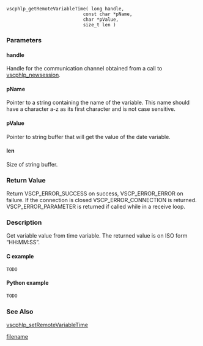 

```clike
vscphlp_getRemoteVariableTime( long handle, 
                            const char *pName, 
                            char *pValue, 
                            size_t len ) 
```

### Parameters

#### handle
Handle for the communication channel obtained from a call to [vscphlp_newsession](vscphlp_newsession.md).

#### pName
Pointer to a string containing the name of the variable. This name should have a character a-z as its first character and is not case sensitive.

#### pValue
Pointer to string buffer that will get the value of the date variable.

#### len
Size of string buffer.

### Return Value
Return VSCP_ERROR_SUCCESS on success, VSCP_ERROR_ERROR on failure. If the connection is closed VSCP_ERROR_CONNECTION is returned. VSCP_ERROR_PARAMETER is returned if called while in a receive loop.

### Description
Get variable value from time variable. The returned value is on ISO form “HH:MM:SS”.

#### C example

```clike
TODO
```

#### Python example

```python
TODO
```

### See Also
[vscphlp_setRemoteVariableTime](vscphlp_setremotevariabletime.md)



[filename](./bottom_copyright.md ':include')